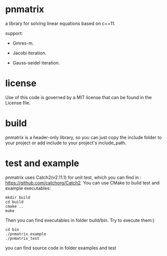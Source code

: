 # pnmatrix
a library for solving linear equations based on c++11.

support:

* Gmres-m.

* Jacobi iteration.

* Gauss-seidel iteration.

# license
Use of this code is governed by a MIT license that can be found in the License file.

# build
pnmatrix is a header-only library, so you can just copy the include folder to your project or add include to your project's include_path.

# test and example
pnmatrix uses Catch2(v2.11.1) for unit test, which you can find in : https://github.com/catchorg/Catch2.
You can use CMake to build test and example executables:
```
mkdir build
cd build
cmake ..
make
```
Then you can find executables in folder build/bin. Try to execute them:)
```
cd bin
./pnmatrix_example
./pnmatrix_test
```
you can find source code in folder examples and test
